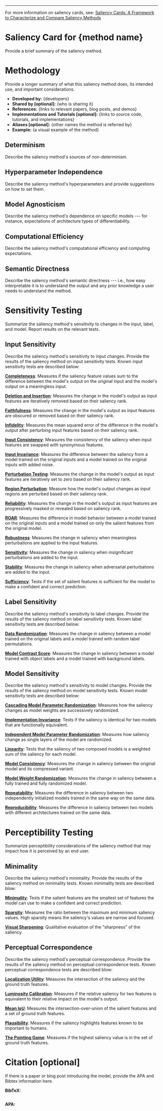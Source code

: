 <!-- Adapted from the Huggingface Model Card template: https://github.com/huggingface/huggingface_hub/blob/main/src/huggingface_hub/templates/modelcard_template.md -->
---
For more information on saliency cards, see: [Saliency Cards: A Framework to Characterize and Compare Saliency Methods](https://arxiv.org/abs/2206.02958)

# Saliency Card for **{method name}**
Provide a brief summary of the saliency method.

# Methodology
Provide a longer summary of what this saliency method does, its intended use, and important considerations.
- **Developed by:** {developers}
- **Shared by [optional]:** {who is sharing it}
- **References:** {links to relevant papers, blog posts, and demos}
- **Implementations and Tutorials [optional]:** {links to source code, tutorials, and implementations}
- **Aliases [optional]:** {other names the method is referred by}
- **Example:** {a visual example of the method}

## Determinism
Describe the saliency method's sources of non-determinism.

## Hyperparameter Independence
Describe the saliency method's hyperparameters and provide suggestions on how to set them.

## Model Agnosticism
Describe the saliency method's dependence on specific models --- for instance, expectations of architecture types of differentiability.

## Computational Efficiency
Describe the saliency method's computational efficiency and computing expectations.

## Semantic Directness
Describe the saliency method's semantic directness --- i.e., how easy interpretable it is to understand the output and any prior knowledge a user needs to understand the method.

# Sensitivity Testing
Summarize the saliency method's sensitivity to changes in the input, label, and model. Report results on the relevant tests.

## Input Sensitivity
Describe the saliency method's sensitivity to input changes. Provide the results of the saliency method on input sensitivity tests. Known input sensitivity tests are described below:

**[Completeness](https://arxiv.org/pdf/1703.01365.pdf)**: Measures if the saliency feature values sum to the difference between the model's output on the original input and the model's output on a meaningless input.

**[Deletion and Insertion](https://arxiv.org/pdf/1806.07421.pdf)**: Measures the change in the model's output as input features are iteratively removed based on their saliency rank.

**[Faithfulness](https://arxiv.org/pdf/1806.07538.pdf)**: Measures the change in the model's output as input features are obscured or removed based on their saliency rank.

**[Infidelity](https://arxiv.org/pdf/1901.09392.pdf)**: Measures the mean squared error of the difference in the model's output after perturbing input features based on their saliency rank.

**[Input Consistency](https://arxiv.org/pdf/2104.05824.pdf)**: Measures the consistency of the saliency when input features are swapped with synonymous features.

**[Input Invariance](https://arxiv.org/pdf/1711.00867.pdf)**: Measures the difference between the saliency from a model trained on the original inputs and a model trained on the original inputs with added noise.

**[Perturbation Testing](http://www.interpretable-ml.org/nips2017workshop/papers/02.pdf)**: Measures the change in the model's output as input features are iteratively set to zero based on their saliency rank. 

**[Region Perturbation](https://arxiv.org/pdf/1509.06321.pdf)**: Measure how the model's output changes as input regions are perturbed based on their saliency rank.

**[Reliability](https://download.arxiv.org/pdf/2201.13291v3.pdf)**: Measures the change in the model's output as input features are progressively masked or revealed based on saliency rank.

**[ROAR](https://proceedings.neurips.cc/paper/2019/file/fe4b8556000d0f0cae99daa5c5c5a410-Paper.pdf)**: Measures the difference in model behavior between a model trained on the original inputs and a model trained on only the salient features from the original model.

**[Robustness](https://arxiv.org/pdf/1806.08049.pdf)**: Measures the change in saliency when meaningless perturbations are applied to the input features.

**[Sensitivity](https://arxiv.org/pdf/1901.09392.pdf)**: Measures the change in saliency when insignificant perturbations are added to the input.

**[Stability](https://arxiv.org/pdf/1806.07538.pdf)**: Measures the change in saliency when adversarial perturbations are added to the input.

**[Sufficiency](https://arxiv.org/pdf/1810.03805.pdf)**: Tests if the set of salient features is sufficient for the model to make a confident and correct prediction.

## Label Sensitivity
Describe the saliency method's sensitivity to label changes. Provide the results of the saliency method on label sensitivity tests. Known label sensitivity tests are described below:

**[Data Randomization](https://arxiv.org/pdf/1810.03292.pdf)**: Measures the change in saliency between a model trained on the original labels and a model trained with random label permutations.

**[Model Contrast Score](https://arxiv.org/pdf/1907.09701.pdf)**: Measures the change in saliency between a model trained with object labels and a model trained with background labels. 

## Model Sensitivity
Describe the saliency method's sensitivity to model changes. Provide the results of the saliency method on model sensitivity tests. Known model sensitivity tests are described below:

**[Cascading Model Parameter Randomization](https://arxiv.org/pdf/1810.03292.pdf)**: Measures how the saliency changes as model weights are successively randomized.

**[Implementation Invariance](https://arxiv.org/pdf/1703.01365.pdf)**: Tests if the saliency is identical for two models that are functionally equivalent.

**[Independent Model Parameter Randomization](https://arxiv.org/pdf/1810.03292.pdf)**: Measures how saliency change as single layers of the model are randomized.

**[Linearity](https://arxiv.org/pdf/1703.01365.pdf)**: Tests that the saliency of two composed models is a weighted sum of the saliency for each model.

**[Model Consistency](https://arxiv.org/pdf/2104.05824.pdf)**: Measures the change in saliency between the original model and its compressed variant.

**[Model Weight Randomization](https://pubs.rsna.org/doi/10.1148/ryai.2021200267)**: Measures the change in saliency between a fully trained and fully randomized model.

**[Repeatability](https://pubs.rsna.org/doi/10.1148/ryai.2021200267)**: Measures the difference in saliency between two independently initialized models trained in the same way on the same data.

**[Reproducibility](https://pubs.rsna.org/doi/10.1148/ryai.2021200267)**: Measures the difference in saliency between two models with different architectures trained on the same data.

# Perceptibility Testing
Summarize perceptibility considerations of the saliency method that may impact how it is perceived by an end user. 

## Minimality
Describe the saliency method's minimality. Provide the results of the saliency method on minimality tests. Known minimality tests are described blow:

**[Minimality](https://arxiv.org/pdf/1810.03805.pdf)**: Tests if the salient features are the smallest set of features the model can use to make a confident and correct prediction.

**[Sparsity](https://download.arxiv.org/pdf/2201.13291v3.pdf)**: Measures the ratio between the maximum and minimum saliency values. High sparsity means the saliency's values are narrow and focused.

**[Visual Sharpening](https://arxiv.org/pdf/1706.03825.pdf)**: 
Qualitative evaluation of the "sharpness" of the saliency.

## Perceptual Correspondence
Describe the saliency method's perceptual correspondence. Provide the results of the saliency method on perceptual correspondence tests. Known perceptual correspondence tests are described blow:

**[Localization Utility](https://pubs.rsna.org/doi/10.1148/ryai.2021200267)**: Measures the intersection of the saliency and the ground truth features.

**[Luminosity Calibration](https://download.arxiv.org/pdf/2201.13291v3.pdf)**: Measures if the relative saliency for two features is equivalent to their relative impact on the model's output.

**[Mean IoU](https://www.nature.com/articles/s42256-022-00536-x)**: Measures the intersection-over-union of the salient features and a set of ground truth features.

**[Plausibility](https://arxiv.org/pdf/2104.05824.pdf)**: Measures if the saliency highlights features known to be important to humans.

**[The Pointing Game](https://arxiv.org/pdf/1608.00507.pdf%20/%20file:///Users/Angie/Downloads/s42256-022-00536-x.pdf)**: Measures if the highest saliency value is in the set of ground truth features.


# Citation [optional]
If there is a paper or blog post introducing the model, provide the APA and Bibtex information here.

**BibTeX:**
```
```

**APA:**
```
```
